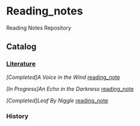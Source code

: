 # Reading_notes
Reading Notes Repository 
## Catalog

### [Literature](./Literature)

*[Completed]A Voice in the Wind* [reading_note](./Literature/A_voice_in_the_wind.md) 


*[In Progress]An Echo in the Darkness* [reading_note](./Literature/An_echo_in_the_darkness.md)


*[Completed]Leaf By Niggle* [reading_note](./Literature/Leaf_By_Niggle.md)
### History
